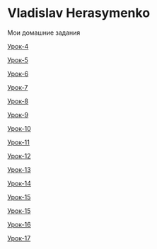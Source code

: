 # Vladislav Herasymenko
Mои домашние задания


[Урок-4](https://github.com/mrxart/mrxart.github.io/tree/master/Hometasks/lesson_4 "Сверстал мини-книгу")


[Урок-5](https://github.com/mrxart/mrxart.github.io/tree/master/Hometasks/lesson_5 "Оформил свою миникнигу,добавил стили")


[Урок-6](https://github.com/mrxart/mrxart.github.io/tree/master/Hometasks/lesson_6 "Шапка сайта с навигацией")


[Урок-7](https://github.com/mrxart/mrxart.github.io/tree/master/Hometasks/lesson_7/project "Макет на чистом HTML и CSS с использованием normalize")


[Урок-8](https://github.com/mrxart/mrxart.github.io/tree/master/Hometasks/lesson_8/project "Сверстал ряд, в котором 6 иконок")


[Урок-9](https://github.com/mrxart/mrxart.github.io/tree/master/Hometasks/lesson_9/project "Сверстал и адаптировал под разные экраны макет с использованием библиотеки bootstrap 3")


[Урок-10](https://github.com/mrxart/mrxart.github.io/tree/master/Hometasks/lesson_10 "написал LESS код")


[Урок-11](https://github.com/mrxart/mrxart.github.io/tree/master/Hometasks/lesson_11 "Создал сниппет своего первого стартового HTML шаблона")


[Урок-12]( https://github.com/mrxart/mrxart.github.io/tree/master/lesson_12 "Lesson 12")


[Урок-13]( https://github.com/mrxart/mrxart.github.io/tree/master/Hometasks/lesson_13/src "Lesson 13")

[Урок-14]( https://github.com/mrxart/mrxart.github.io/tree/master/Hometasks/lesson_14/src "Lesson 14")

[Урок-15]( https://github.com/mrxart/mrxart.github.io/tree/master/Hometasks/src "Lesson 15(1)")

[Урок-15]( https://github.com/mrxart/mrxart.github.io/tree/master/Hometasks/lesson_15 "Lesson 15(2)")

[Урок-16]( https://github.com/mrxart/mrxart.github.io/tree/master/Hometasks/lesson_16 "Lesson 16")

[Урок-17]( https://github.com/mrxart/mrxart.github.io/tree/master/Hometasks/lesson_17/src "Lesson 16")
